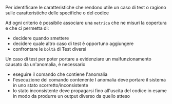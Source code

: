 Per identificare le caratteristiche che rendono utile un caso di test o ragiono sulle caratteristiche delle specifiche o del codice

Ad ogni criterio è possibile associare una `metrica` che ne misuri la copertura e che ci permetta di:
- decidere quando smettere
- decidere quale altro caso di test è opportuno aggiungere
- confrontare le `boltà` di Test diversi

Un caso di test per poter portare a evidenziare un malfunzionamento causato da un'anomalia, è necessario 
- eseguire il comando che contiene l'anomalia
- l'esecuzione del comando contenente l anomalia deve portare il sistema in uno stato scorretto/inconsistente
- lo stato inconsistente deve propagarsi fino all'uscita del codice in esame in modo da produrre un output diverso da quello atteso